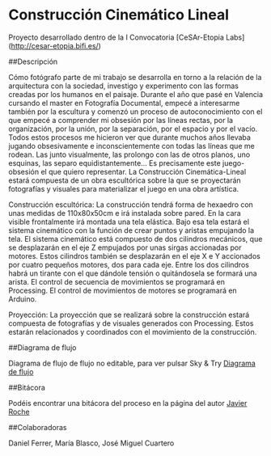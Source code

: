 # Construcción Cinemático Lineal

Proyecto desarrollado dentro de la I Convocatoria [CeSAr-Etopia Labs] (http://cesar-etopia.bifi.es/)

##Descripción

Cómo fotógrafo parte de mi trabajo se desarrolla en torno a la relación de la arquitectura con la sociedad, investigo y experimento con las formas creadas por los humanos en el paisaje.
Durante el año que pasé en Valencia cursando el master en Fotografía Documental, empecé a interesarme también por la escultura y  comenzó un proceso de autoconocimiento con el que empecé a comprender mi obsesión por las líneas rectas, por la organización, por la unión, por la separación, por el espacio y por el vacío.
Todos estos procesos me hicieron ver que durante muchos años llevaba jugando obsesivamente e inconscientemente con todas las líneas que me rodean. Las junto visualmente, las prolongo con las de otros planos, uno esquinas, las separo equidistantemente…
Es precisamente este juego-obsesión el que quiero representar.
La Construcción Cinemática-Lineal estará compuesta de un obra escultórica sobre la que se proyectarán fotografías y visuales para materializar el juego en una obra artística.

Construcción escultórica:
La construcción tendrá forma de hexaedro con unas medidas de 110x80x50cm e irá instalada sobre pared. En la cara visible frontalmente irá montada una tela elástica.
Bajo esa tela estará el sistema cinemático con la función de crear puntos y aristas empujando la tela.
El sistema cinemático está compuesto de dos cilindros mecánicos, que se desplazarán en el eje Z empujados por unas sirgas accionadas por motores.
Estos cilindros también se desplazarán en el eje X e Y accionados por cuatro pequeños motores, dos para cada eje. 
Entre los dos cilindros habrá un tirante con el que dándole tensión o quitándosela se formará una arista.
El control de secuencia de movimientos se programará en Processing.
El control de movimientos de motores se programará en Arduino.

Proyección:
La proyección que se realizará sobre la construcción estará compuesta de fotografías y de visuales generados con Processing.
Estos estarán relacionados y coordinados con el movimiento de la construcción.

##Diagrama de flujo

Diagrama de flujo de flujo no editable, para ver pulsar Sky & Try [Diagrama de flujo](http://flowchart.com/editor/#068e51666a61c3a1:206712)

##Bitácora

Podéis encontrar una bitácora del proceso en la página del autor [Javier Roche](http://javierroche.es/category/cesar/)

##Colaboradoras

Daniel Ferrer, María Blasco, José Miguel Cuartero

